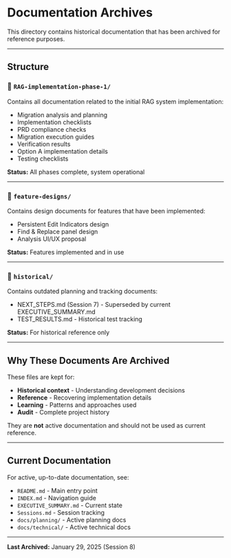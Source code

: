 # Documentation Archives

This directory contains historical documentation that has been archived for reference purposes.

---

## Structure

### 📁 `RAG-implementation-phase-1/`
Contains all documentation related to the initial RAG system implementation:
- Migration analysis and planning
- Implementation checklists
- PRD compliance checks
- Migration execution guides
- Verification results
- Option A implementation details
- Testing checklists

**Status:** All phases complete, system operational

---

### 📁 `feature-designs/`
Contains design documents for features that have been implemented:
- Persistent Edit Indicators design
- Find & Replace panel design
- Analysis UI/UX proposal

**Status:** Features implemented and in use

---

### 📁 `historical/`
Contains outdated planning and tracking documents:
- NEXT_STEPS.md (Session 7) - Superseded by current EXECUTIVE_SUMMARY.md
- TEST_RESULTS.md - Historical test tracking

**Status:** For historical reference only

---

## Why These Documents Are Archived

These files are kept for:
- **Historical context** - Understanding development decisions
- **Reference** - Recovering implementation details
- **Learning** - Patterns and approaches used
- **Audit** - Complete project history

They are **not** active documentation and should not be used as current reference.

---

## Current Documentation

For active, up-to-date documentation, see:
- `README.md` - Main entry point
- `INDEX.md` - Navigation guide
- `EXECUTIVE_SUMMARY.md` - Current state
- `Sessions.md` - Session tracking
- `docs/planning/` - Active planning docs
- `docs/technical/` - Active technical docs

---

**Last Archived:** January 29, 2025 (Session 8)

